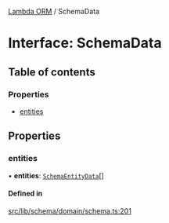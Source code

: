 [Lambda ORM](../README.md) / SchemaData

# Interface: SchemaData

## Table of contents

### Properties

- [entities](SchemaData.md#entities)

## Properties

### entities

• **entities**: [`SchemaEntityData`](SchemaEntityData.md)[]

#### Defined in

[src/lib/schema/domain/schema.ts:201](https://github.com/lambda-orm/lambdaorm-base/blob/43bf031/src/lib/schema/domain/schema.ts#L201)
